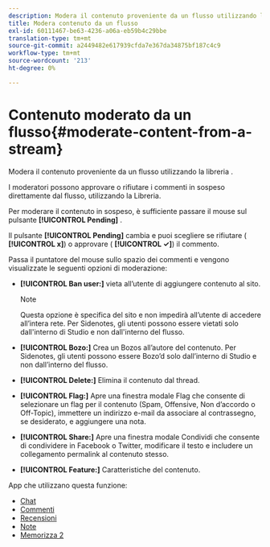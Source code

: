 ```yaml
---
description: Modera il contenuto proveniente da un flusso utilizzando la libreria .
title: Modera contenuto da un flusso
exl-id: 60111467-be63-4236-a06a-eb59b4c29bbe
translation-type: tm+mt
source-git-commit: a2449482e617939cfda7e367da34875bf187c4c9
workflow-type: tm+mt
source-wordcount: '213'
ht-degree: 0%

---
```


# Contenuto moderato da un flusso{#moderate-content-from-a-stream}

Modera il contenuto proveniente da un flusso utilizzando la libreria .

I moderatori possono approvare o rifiutare i commenti in sospeso direttamente dal flusso, utilizzando la Libreria.

Per moderare il contenuto in sospeso, è sufficiente passare il mouse sul pulsante **[!UICONTROL Pending]** .

Il pulsante **[!UICONTROL Pending]** cambia e puoi scegliere se rifiutare ( **[!UICONTROL x]**) o approvare ( **[!UICONTROL ✓]**) il commento.

Passa il puntatore del mouse sullo spazio dei commenti e vengono visualizzate le seguenti opzioni di moderazione:

* **[!UICONTROL Ban user:]** vieta all’utente di aggiungere contenuto al sito.

   >[!NOTE]
   >
   >Questa opzione è specifica del sito e non impedirà all’utente di accedere all’intera rete. Per Sidenotes, gli utenti possono essere vietati solo dall&#39;interno di Studio e non dall&#39;interno del flusso.

* **[!UICONTROL Bozo:]** Crea un Bozos all’autore del contenuto. Per Sidenotes, gli utenti possono essere Bozo’d solo dall’interno di Studio e non dall’interno del flusso.
* **[!UICONTROL Delete:]** Elimina il contenuto dal thread.
* **[!UICONTROL Flag:]** Apre una finestra modale Flag che consente di selezionare un flag per il contenuto (Spam, Offensive, Non d’accordo o Off-Topic), immettere un indirizzo e-mail da associare al contrassegno, se desiderato, e aggiungere una nota.
* **[!UICONTROL Share:]** Apre una finestra modale Condividi che consente di condividere in Facebook o Twitter, modificare il testo e includere un collegamento permalink al contenuto stesso.
* **[!UICONTROL Feature:]** Caratteristiche del contenuto.



App che utilizzano questa funzione:

* [Chat](/help/using/c-about-apps/c-chat-app/c-chat-app.md#c_chat_app)
* [Commenti](/help/using/c-about-apps/c-comments/c-comments.md)
* [Recensioni](/help/using/c-about-apps/c-reviews-app/c-reviews-app.md#c_reviews_app)
* [Note](/help/using/c-about-apps/c-sidenotes-app/c-sidenotes-app.md#c_sidenotes_app)
* [Memorizza 2](/help/using/c-about-apps/c-storify2/c-storify2.md#c_storify2)

